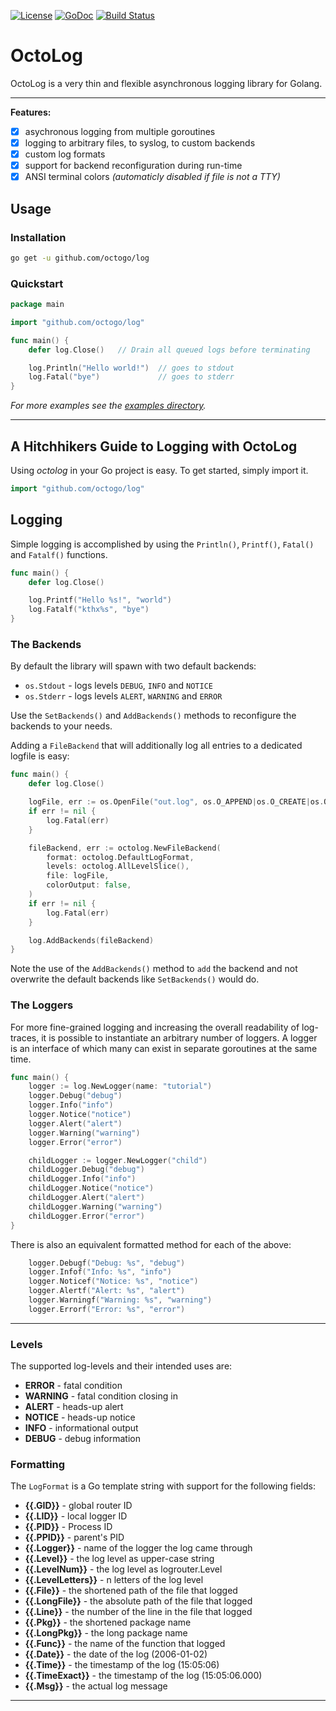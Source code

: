 [![License](https://img.shields.io/badge/License-BSD%203--Clause-blue.svg)](https://opensource.org/licenses/BSD-3-Clause)
[![GoDoc](https://godoc.org/github.com/octogo/logrouter?status.svg)](https://godoc.org/github.com/octogo/log)
[![Build Status](https://travis-ci.org/octogo/logrouter.svg?branch=master)](https://travis-ci.org/octogo/log) 

# OctoLog

OctoLog is a very thin and flexible asynchronous logging library for Golang.

----

**Features:**

- [x] asychronous logging from multiple goroutines
- [x] logging to arbitrary files, to syslog, to custom backends
- [x] custom log formats
- [x] support for backend reconfiguration during run-time
- [x] ANSI terminal colors *(automaticly disabled if file is not a TTY)*

## Usage

### Installation

```bash
go get -u github.com/octogo/log
```

### Quickstart

```go
package main

import "github.com/octogo/log"

func main() {
    defer log.Close()   // Drain all queued logs before terminating

    log.Println("Hello world!")  // goes to stdout
    log.Fatal("bye")             // goes to stderr
}
```

*For more examples see the
[examples directory](https://github.com/octogo/log/blob/master/examples).*

----

## A Hitchhikers Guide to Logging with OctoLog

Using *octolog* in your Go project is easy.
To get started, simply import it.

```go
import "github.com/octogo/log"
```

## Logging

Simple logging is accomplished by using the `Println()`, `Printf()`, `Fatal()` and
`Fatalf()` functions.

```go
func main() {
    defer log.Close()

    log.Printf("Hello %s!", "world")
    log.Fatalf("kthx%s", "bye")
}
```

### The Backends

By default the library will spawn with two default backends:

- `os.Stdout` - logs levels `DEBUG`, `INFO` and `NOTICE`
- `os.Stderr` - logs levels `ALERT`, `WARNING` and `ERROR`

Use the `SetBackends()` and `AddBackends()` methods to reconfigure the backends
to your needs.

Adding a `FileBackend` that will additionally log all entries to a
dedicated logfile is easy:

```go
func main() {
    defer log.Close()

    logFile, err := os.OpenFile("out.log", os.O_APPEND|os.O_CREATE|os.O_WRONLY, 0600)
    if err != nil {
        log.Fatal(err)
    }

    fileBackend, err := octolog.NewFileBackend(
        format: octolog.DefaultLogFormat,
        levels: octolog.AllLevelSlice(),
        file: logFile,
        colorOutput: false,
    )
    if err != nil {
        log.Fatal(err)
    }

    log.AddBackends(fileBackend)
}
```

Note the use of the `AddBackends()` method to `add` the backend and
not overwrite the default backends like `SetBackends()` would do.

### The Loggers

For more fine-grained logging and increasing the overall readability of
log-traces, it is possible to instantiate an arbitrary number of loggers.
A logger is an interface of which many can exist in separate goroutines at
the same time.

```go
func main() {
    logger := log.NewLogger(name: "tutorial")
    logger.Debug("debug")
    logger.Info("info")
    logger.Notice("notice")
    logger.Alert("alert")
    logger.Warning("warning")
    logger.Error("error")

    childLogger := logger.NewLogger("child")
    childLogger.Debug("debug")
    childLogger.Info("info")
    childLogger.Notice("notice")
    childLogger.Alert("alert")
    childLogger.Warning("warning")
    childLogger.Error("error")
}
```

There is also an equivalent formatted method for each of the above:

```go
    logger.Debugf("Debug: %s", "debug")
    logger.Infof("Info: %s", "info")
    logger.Noticef("Notice: %s", "notice")
    logger.Alertf("Alert: %s", "alert")
    logger.Warningf("Warning: %s", "warning")
    logger.Errorf("Error: %s", "error")
```

----

### Levels

The supported log-levels and their intended uses are:

- **ERROR** - fatal condition
- **WARNING** - fatal condition closing in
- **ALERT** - heads-up alert
- **NOTICE** - heads-up notice
- **INFO** - informational output
- **DEBUG** - debug information

### Formatting

The `LogFormat` is a Go template string with support for the
following fields:

- **{{.GID}}** - global router ID
- **{{.LID}}** - local logger ID
- **{{.PID}}** - Process ID
- **{{.PPID}}** - parent's PID
- **{{.Logger}}** - name of the logger the log came through
- **{{.Level}}** - the log level as upper-case string
- **{{.LevelNum}}** - the log level as logrouter.Level
- **{{.LevelLetters}}** - n letters of the log level
- **{{.File}}** - the shortened path of the file that logged
- **{{.LongFile}}** - the absolute path of the file that logged
- **{{.Line}}** - the number of the line in the file that logged
- **{{.Pkg}}** - the shortened package name
- **{{.LongPkg}}** - the long package name
- **{{.Func}}** - the name of the function that logged
- **{{.Date}}** - the date of the log (2006-01-02)
- **{{.Time}}** - the timestamp of the log (15:05:06)
- **{{.TimeExact}}** - the timestamp of the log (15:05:06.000)
- **{{.Msg}}** - the actual log message

----
